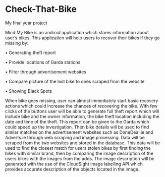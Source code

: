 # Check-That-Bike
My final year project

Mind My Bike is an android application which stores information about user’s bikes. This application will help users to recover their bikes if they go missing by:

•	Generating theft report 

•	Provide locations of Garda stations

•	Filter through advertisement websites

•	Compare picture of the lost bike to ones scraped from the website

•	Showing Black Spots

When bike goes missing, user can almost immediately start basic recovery actions which could increase the chances of recovering the bike. With few clicks of the buttons user will be able to generate full theft report which will include bike and the owner information, the bike theft location including the date and time of the theft. This report can be given to the Garda which could speed up the investigation. Then bike details will be used to find similar matches on the advertisement websites such as DoneDeal.ie and Adverts.ie through web scraping and image processing. Data will be scraped from the two websites and stored in the database. This data will be used to find the closest match for users stolen bikes by first finding the bikes with similar brand, then by comparing the image description of the users bikes with the images from the adds. The image description will be generated with the use of the CloudSight image labelling API which provides accurate description of the objects located in the image.
